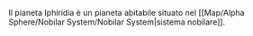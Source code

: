 Il pianeta Iphiridia è un pianeta abitabile situato nel [[Map/Alpha Sphere/Nobilar System/Nobilar System|sistema nobilare]].